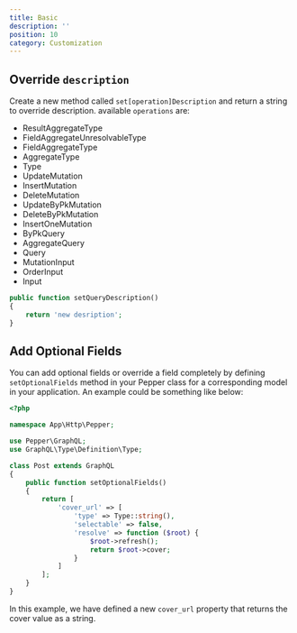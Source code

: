 ```yaml
---
title: Basic
description: ''
position: 10
category: Customization
---
```


## Override `description`

Create a new method called `set[operation]Description` and return a string to override description. available `operations` are:

- ResultAggregateType
- FieldAggregateUnresolvableType
- FieldAggregateType
- AggregateType
- Type
- UpdateMutation
- InsertMutation
- DeleteMutation
- UpdateByPkMutation
- DeleteByPkMutation
- InsertOneMutation
- ByPkQuery
- AggregateQuery
- Query
- MutationInput
- OrderInput
- Input

```php
public function setQueryDescription()
{
    return 'new desription';
}
```

## Add Optional Fields

You can add optional fields or override a field completely by defining `setOptionalFields` method in your Pepper class for a corresponding model in your application. An example could be something like below:


```php
<?php

namespace App\Http\Pepper;

use Pepper\GraphQL;
use GraphQL\Type\Definition\Type;

class Post extends GraphQL
{
    public function setOptionalFields()
    {
        return [
            'cover_url' => [
                'type' => Type::string(),
                'selectable' => false,
                'resolve' => function ($root) {
                    $root->refresh();
                    return $root->cover;
                }
            ]
        ];
    }
}

```

In this example, we have defined a new `cover_url` property that returns the cover value as a string.
